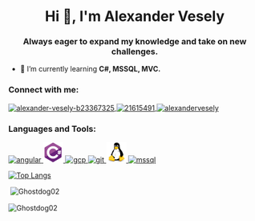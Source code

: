 <h1 align="center">Hi 👋, I'm Alexander Vesely</h1>
<h3 align="center">Always eager to expand my knowledge and take on new challenges.</h3>

- 🌱 I’m currently learning **C#, MSSQL, MVC.**

<h3 align="left">Connect with me:</h3>
<p align="left">
    <a href="https://www.linkedin.com/in/alexander-vesely-b23367325/" target="blank">
        <img align="center" src="https://raw.githubusercontent.com/rahuldkjain/github-profile-readme-generator/master/src/images/icons/Social/linked-in-alt.svg" alt="alexander-vesely-b23367325" height="30" width="40" />
    </a>
    <a href="https://stackoverflow.com/users/21615491" target="blank">
        <img align="center" src="https://raw.githubusercontent.com/rahuldkjain/github-profile-readme-generator/master/src/images/icons/Social/stack-overflow.svg" alt="21615491" height="30" width="40" />
    </a>
    <a href="https://www.leetcode.com/alexandervesely" target="blank">
        <img align="center" src="https://raw.githubusercontent.com/rahuldkjain/github-profile-readme-generator/master/src/images/icons/Social/leet-code.svg" alt="alexandervesely" height="30" width="40" />
    </a>
</p>

<h3 align="left">Languages and Tools:</h3>
<p align="left"> 
    <a href="https://angular.io" target="_blank" rel="noreferrer"> 
        <img src="https://angular.io/assets/images/logos/angular/angular.svg" alt="angular" width="40" height="40"/> </a> <a href="https://www.w3schools.com/cs/" target="_blank" rel="noreferrer"> <img src="https://raw.githubusercontent.com/devicons/devicon/master/icons/csharp/csharp-original.svg" alt="csharp" width="40" height="40"/> 
    </a> 
    <a href="https://cloud.google.com" target="_blank" rel="noreferrer"> 
        <img src="https://www.vectorlogo.zone/logos/google_cloud/google_cloud-icon.svg" alt="gcp" width="40" height="40"/> 
    </a> 
    <a href="https://git-scm.com/" target="_blank" rel="noreferrer"> 
        <img src="https://www.vectorlogo.zone/logos/git-scm/git-scm-icon.svg" alt="git" width="40" height="40"/> 
    </a> 
    <a href="https://www.linux.org/" target="_blank" rel="noreferrer"> 
        <img src="https://raw.githubusercontent.com/devicons/devicon/master/icons/linux/linux-original.svg" alt="linux" width="40" height="40"/> 
    </a> 
    <a href="https://www.microsoft.com/en-us/sql-server" target="_blank" rel="noreferrer"> 
        <img src="https://www.google.com/url?sa=i&url=https%3A%2F%2Fairbyte.com%2Fconnectors%2Fmssql-sql-server&psig=AOvVaw22SJa-l4e7TFURmIhXHLIp&ust=1729879758834000&source=images&cd=vfe&opi=89978449&ved=0CBQQjRxqFwoTCMiRnLbOp4kDFQAAAAAdAAAAABAE" alt="mssql" width="40" height="40"/> 
    </a> 
</p>

[![Top Langs](https://github-readme-stats.vercel.app/api/top-langs/?username=Ghostdog02&layout=compact)](https://github.com/Ghostdog02/github-readme-stats)

<p>&nbsp;<img align="center" src="https://github-readme-stats.vercel.app/api?username=Ghostdog02&show_icons=true&locale=en" alt="Ghostdog02" /></p>

<p><img align="center" src="https://github-readme-streak-stats.herokuapp.com/?user=Ghostdog02&" alt="Ghostdog02" /></p>
